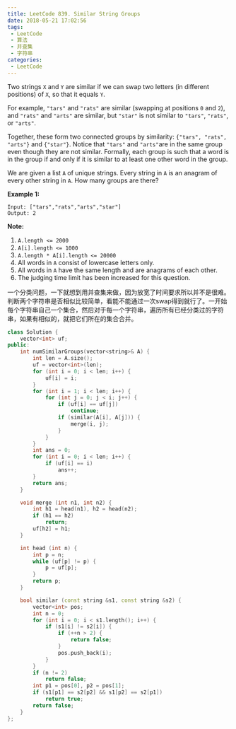 ```yaml
---
title: LeetCode 839. Similar String Groups
date: 2018-05-21 17:02:56
tags:
 - LeetCode
 - 算法
 - 并查集
 - 字符串
categories:
 - LeetCode
---
```


Two strings `X` and `Y` are similar if we can swap two letters (in different positions) of `X`, so that it equals `Y`.

For example, `"tars"` and `"rats"` are similar (swapping at positions `0` and `2`), and `"rats"` and `"arts"` are similar, but `"star"` is not similar to `"tars"`, `"rats"`, or `"arts"`.

Together, these form two connected groups by similarity: `{"tars", "rats", "arts"}` and `{"star"}`.  Notice that `"tars"` and `"arts"`are in the same group even though they are not similar.  Formally, each group is such that a word is in the group if and only if it is similar to at least one other word in the group.

We are given a list `A` of unique strings.  Every string in `A` is an anagram of every other string in `A`.  How many groups are there?

**Example 1:**

```
Input: ["tars","rats","arts","star"]
Output: 2
```

**Note:**

1. `A.length <= 2000`
2. `A[i].length <= 1000`
3. `A.length * A[i].length <= 20000`
4. All words in `A` consist of lowercase letters only.
5. All words in `A` have the same length and are anagrams of each other.
6. The judging time limit has been increased for this question.

 <!-- more -->

一个分类问题，一下就想到用并查集来做，因为放宽了时间要求所以并不是很难。判断两个字符串是否相似比较简单，看能不能通过一次swap得到就行了。一开始每个字符串自己一个集合，然后对于每一个字符串，遍历所有已经分类过的字符串，如果有相似的，就把它们所在的集合合并。

```cpp
class Solution {
    vector<int> uf;
public:
    int numSimilarGroups(vector<string>& A) {
        int len = A.size();
        uf = vector<int>(len);
        for (int i = 0; i < len; i++) {
            uf[i] = i;
        }
        for (int i = 1; i < len; i++) {
            for (int j = 0; j < i; j++) {
                if (uf[i] == uf[j])
                    continue;
                if (similar(A[i], A[j])) {
                    merge(i, j);
                }
            }
        }
        int ans = 0;
        for (int i = 0; i < len; i++) {
            if (uf[i] == i)
                ans++;
        }
        return ans;
    }

    void merge (int n1, int n2) {
        int h1 = head(n1), h2 = head(n2);
        if (h1 == h2)
            return;
        uf[h2] = h1;
    }

    int head (int n) {
        int p = n;
        while (uf[p] != p) {
            p = uf[p];
        }
        return p;
    }

    bool similar (const string &s1, const string &s2) {
        vector<int> pos;
        int n = 0;
        for (int i = 0; i < s1.length(); i++) {
            if (s1[i] != s2[i]) {
                if (++n > 2) {
                    return false;
                }
                pos.push_back(i);
            }
        }
        if (n != 2)
            return false;
        int p1 = pos[0], p2 = pos[1];
        if (s1[p1] == s2[p2] && s1[p2] == s2[p1])
            return true;
        return false;
    }
};
```

